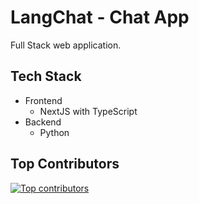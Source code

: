 # LangChat - Chat App

Full Stack web application.

## Tech Stack

- Frontend
  - NextJS with TypeScript
- Backend
  - Python

## Top Contributors

[![Top contributors](https://images.repography.com/33870837/AbrahimZaman360/langchain-chat/top-contributors/psx_0Ogbm3QLLE-h60sHDJ7NCMkq4_cSDLi1ZKdoKLc/91hNxN0VMyxPjacv8qZ4Ghx2ovtpa2rA53T344qdrC4_table.svg)](https://github.com/AbrahimZaman360/langchain-chat/graphs/contributors)

